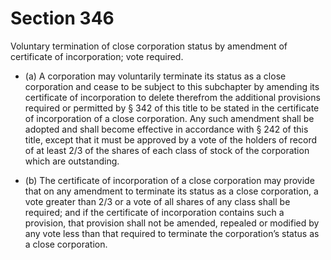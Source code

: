 # Section 346

Voluntary termination of close corporation status by amendment of certificate of incorporation; vote required.

- (a) A corporation may voluntarily terminate its status as a close corporation and cease to be subject to this subchapter by amending its certificate of incorporation to delete therefrom the additional provisions required or permitted by § 342 of this title to be stated in the certificate of incorporation of a close corporation. Any such amendment shall be adopted and shall become effective in accordance with § 242 of this title, except that it must be approved by a vote of the holders of record of at least 2/3 of the shares of each class of stock of the corporation which are outstanding.

- (b) The certificate of incorporation of a close corporation may provide that on any amendment to terminate its status as a close corporation, a vote greater than 2/3 or a vote of all shares of any class shall be required; and if the certificate of incorporation contains such a provision, that provision shall not be amended, repealed or modified by any vote less than that required to terminate the corporation’s status as a close corporation.